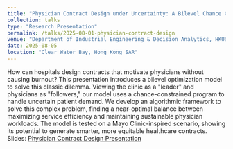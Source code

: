 ```yaml
---
title: "Physician Contract Design under Uncertainty: A Bilevel Chance Constrained Program Approach"
collection: talks
type: "Research Presentation"
permalink: /talks/2025-08-01-physician-contract-design
venue: "Department of Industrial Engineering & Decision Analytics, HKUST"
date: 2025-08-05
location: "Clear Water Bay, Hong Kong SAR"
---
```



How can hospitals design contracts that motivate physicians without causing burnout? This presentation introduces a bilevel optimization model to solve this classic dilemma. Viewing the clinic as a "leader" and physicians as "followers," our model uses a chance-constrained program to handle uncertain patient demand. We develop an algorithmic framework to solve this complex problem, finding a near-optimal balance between maximizing service efficiency and maintaining sustainable physician workloads. The model is tested on a Mayo Clinic-inspired scenario, showing its potential to generate smarter, more equitable healthcare contracts.
Slides: [Physician Contract Design Presentation](https://www.dropbox.com/scl/fi/2yzaehesubonz5skt6d6w/slides_hkust_0805_Chenyi_TONG.pptx?rlkey=u4ulbq1idz2fvhkc7sycc7o45&e=1&dl=0)


